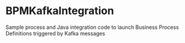 # BPMKafkaIntegration
Sample process and Java integration code to launch Business Process Definitions triggered by Kafka messages
